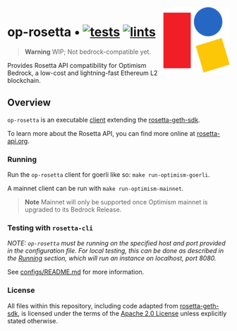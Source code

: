 <img align="right" width="150" height="150" top="100" src="./assets/rosetta.png">

# op-rosetta • [![tests](https://github.com/mdehoog/op-rosetta/actions/workflows/unit-tests.yaml/badge.svg?label=tests)](https://github.com/mdehoog/op-rosetta/actions/workflows/unit-tests.yaml) [![lints](https://github.com/mdehoog/op-rosetta/actions/workflows/lints.yaml/badge.svg)](https://github.com/mdehoog/op-rosetta/actions/workflows/lints.yaml)

> **Warning**
> WIP; Not bedrock-compatible yet.

Provides Rosetta API compatibility for Optimism Bedrock, a low-cost and lightning-fast Ethereum L2 blockchain.

## Overview

`op-rosetta` is an executable [client](./app/client.go) extending the [rosetta-geth-sdk](https://github.com/coinbase/rosetta-geth-sdk).

To learn more about the Rosetta API, you can find more online at [rosetta-api.org](https://www.rosetta-api.org/).

### Running

Run the `op-rosetta` client for goerli like so: `make run-optimism-goerli`.

A mainnet client can be run with `make run-optimism-mainnet`.

> **Note**
> Mainnet will only be supported once Optimism mainnet is upgraded to its Bedrock Release.


### Testing with `rosetta-cli`

_NOTE: `op-rosetta` must be running on the specified host and port provided in the configuration file. For local testing, this can be done as described in the [Running](#running) section, which will run an instance on localhost, port 8080._

See [configs/README.md](./configs/README.md) for more information.

### License

All files within this repository, including code adapted from [rosetta-geth-sdk](https://github.com/coinbase/rosetta-geth-sdk), is licensed under the terms of the [Apache 2.0 License](https://opensource.org/licenses/Apache-2.0) unless explicitly stated otherwise.
